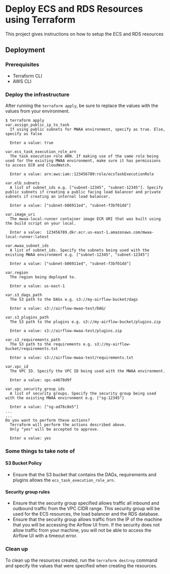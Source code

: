 # Deploy ECS and RDS Resources using Terraform
This project gives instructions on how to setup the ECS and RDS resources 

## Deployment

### Prerequisites
- Terraform CLI
- AWS CLI

### Deploy the infrastructure
After running the `terraform apply`, be sure to replace the values with the values from your environment. 

```
$ terraform apply
var.assign_public_ip_to_task
  If using public subnets for MWAA environment, specify as true. Else, specify as false

  Enter a value: true

var.ecs_task_execution_role_arn
  The task execution role ARN. If making use of the same role being used for the existing MWAA environment, make sure it has permissions to access ECR and CloudWatch.

  Enter a value: arn:aws:iam::123456789:role/ecsTaskExecutionRole

var.elb_subnets
  A list of subnet_ids e.g. ["subnet-12345", "subnet-12345"]. Specify public subnets if creating a public facing load balancer and private subnets if creating an internal load balancer. 

  Enter a value: ["subnet-b06911ed", "subnet-f3bf01dd"]   

var.image_uri
  The mwaa-local-runner container image ECR URI that was built using the build script on your local.

  Enter a value:  123456789.dkr.ecr.us-east-1.amazonaws.com/mwaa-local-runner:latest

var.mwaa_subnet_ids
  A list of subnet_ids. Specify the subnets being used with the existing MWAA environment e.g. ["subnet-12345", "subnet-12345"]

  Enter a value: ["subnet-b06911ed", "subnet-f3bf01dd"]

var.region
  The region being deployed to.

  Enter a value: us-east-1

var.s3_dags_path
  The S3 path to the DAGs e.g. s3://my-airflow-bucket/dags

  Enter a value: s3://airflow-mwaa-test/DAG/

var.s3_plugins_path
  The S3 path to the plugins e.g. s3://my-airflow-bucket/plugins.zip

  Enter a value: s3://airflow-mwaa-test/plugins.zip

var.s3_requirements_path
  The S3 path to the requirements e.g. s3://my-airflow-bucket/requirements.txt

  Enter a value: s3://airflow-mwaa-test/requirements.txt

var.vpc_id
  The VPC ID. Specify the VPC ID being used with the MWAA environment.

  Enter a value: vpc-e4678d9f

var.vpc_security_group_ids
  A list of security groups. Specify the security group being used with the existing MWAA environment e.g. ["sg-12345"]

  Enter a value: ["sg-ad76c8e5"]
...
...
Do you want to perform these actions?
  Terraform will perform the actions described above.
  Only "yes" will be accepted to approve.

  Enter a value: yes
```

### Some things to take note of
#### S3 Bucket Policy
- Ensure that the S3 bucket that contains the DAGs, requirements and plugins allows the `ecs_task_execution_role_arn`.

#### Security group rules
- Ensure that the security group specified allows traffic all inbound and outbound traffic from the VPC CIDR range. This security group will be used for the ECS resources, the load balancer and the RDS database. 
- Ensure that the security group allows traffic from the IP of the machine that you will be accessing the Airflow UI from. If the security does not allow traffic from your machine, you will not be able to access the Airflow UI with a timeout error. 

### Clean up
To clean up the resources created, run the `terraform destroy` command and specify the values that were specified when creating the resources. 